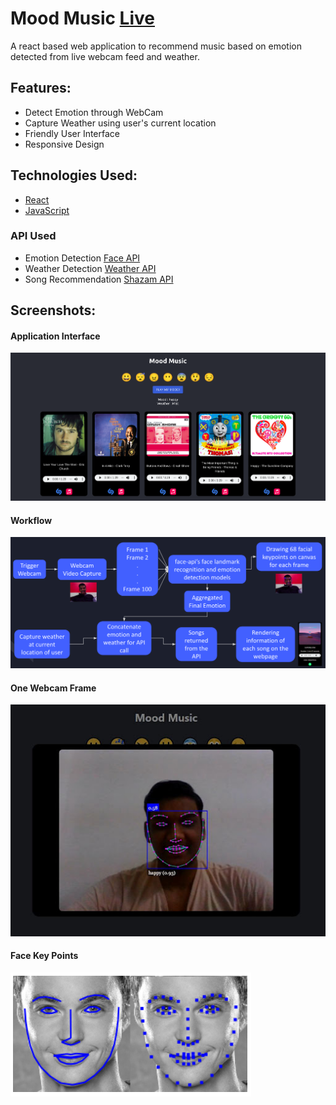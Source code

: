 # Mood Music [Live](https://mood-music-ab.netlify.app/)

A react based web application to recommend music based on emotion detected from live webcam feed and weather. 

## Features:
- Detect Emotion through WebCam
- Capture Weather using user's current location
- Friendly User Interface
- Responsive Design

## Technologies Used:
- [React](https://reactjs.org/)
- [JavaScript](https://www.javascript.com/)

### API Used
* Emotion Detection [Face API](https://justadudewhohacks.github.io/face-api.js/docs/index.html)
* Weather Detection [Weather API](https://www.weatherapi.com/)
* Song Recommendation [Shazam API](https://rapidapi.com/apidojo/api/shazam)

## Screenshots:
#### Application Interface
<img src="https://github.com/arnavbansal25/mood-music/blob/main/screenshots/interface1.png" width=1000>

#### Workflow
<img src="https://github.com/arnavbansal25/mood-music/blob/main/screenshots/workflow.png"></td>

#### One Webcam Frame
<img src="https://github.com/arnavbansal25/mood-music/blob/main/screenshots/webcam_frame.jpg">

#### Face Key Points
<img src="https://github.com/arnavbansal25/mood-music/blob/main/screenshots/face%20key%20points.png"></td>
